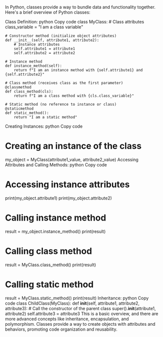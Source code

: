 In Python, classes provide a way to bundle data and functionality together. Here's a brief overview of Python classes:

Class Definition:
python
Copy code
class MyClass:
    # Class attributes
    class_variable = "I am a class variable"

    # Constructor method (initialize object attributes)
    def __init__(self, attribute1, attribute2):
        # Instance attributes
        self.attribute1 = attribute1
        self.attribute2 = attribute2

    # Instance method
    def instance_method(self):
        return f"I am an instance method with {self.attribute1} and {self.attribute2}"

    # Class method (receives class as the first parameter)
    @classmethod
    def class_method(cls):
        return f"I am a class method with {cls.class_variable}"

    # Static method (no reference to instance or class)
    @staticmethod
    def static_method():
        return "I am a static method"
Creating Instances:
python
Copy code
# Creating an instance of the class
my_object = MyClass(attribute1_value, attribute2_value)
Accessing Attributes and Calling Methods:
python
Copy code
# Accessing instance attributes
print(my_object.attribute1)
print(my_object.attribute2)

# Calling instance method
result = my_object.instance_method()
print(result)

# Calling class method
result = MyClass.class_method()
print(result)

# Calling static method
result = MyClass.static_method()
print(result)
Inheritance:
python
Copy code
class ChildClass(MyClass):
    def __init__(self, attribute1, attribute2, attribute3):
        # Call the constructor of the parent class
        super().__init__(attribute1, attribute2)
        self.attribute3 = attribute3
This is a basic overview, and there are more advanced concepts like inheritance, encapsulation, and polymorphism. Classes provide a way to create objects with attributes and behaviors, promoting code organization and reusability.

